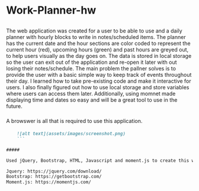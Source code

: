 # Work-Planner-hw

##

The web application was created for a user to be able to use and a daily planner with hourly blocks to write in notes/scheduled items. The planner has the current date and the hour sections are color coded to represent the current hour (red), upcoming hours (green) and past hours are greyed out, to help users visually as the day goes on. The data is stored in local storage so the user can exit out of the application and re-open it later with out losing their notes/schedule. The main problem the pallner solves is to provide the user with a basic simple way to keep track of events throughout their day. I learned how to take pre-existing code and make it interactive for users. I also finally figured out how to use local storage and store variables where users can access them later. Additionally, using momnet made displaying time and dates so easy and will be a great tool to use in the future.

###

A browswer is all that is required to use this application.

####

````md
    ![alt text](assets/images/screenshot.png)
    ```

#####

Used jQuery, Bootstrap, HTML, Javascript and moment.js to create this webapplication.

Jquery: https://jquery.com/download/
Bootstrap: https://getbootstrap.com/
Moment.js: https://momentjs.com/
````
